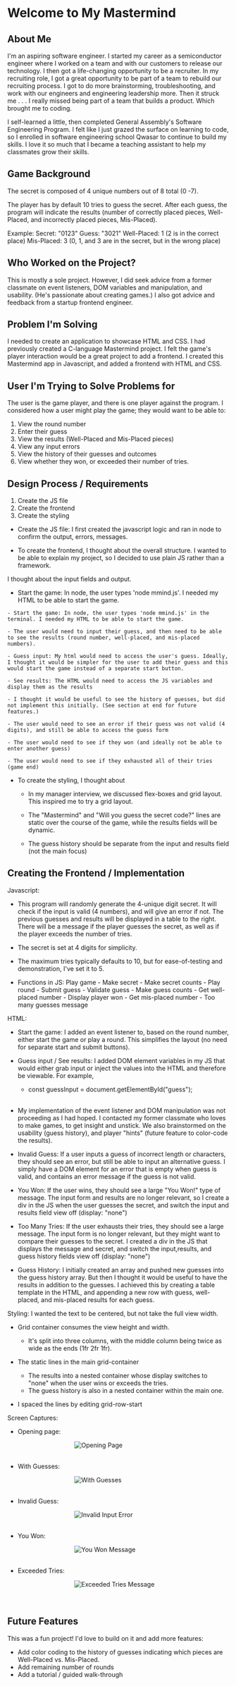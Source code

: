 # Welcome to My Mastermind

## About Me
I'm an aspiring software engineer. I started my career as a semiconductor engineer where I worked on a team and with our customers to release our technology. I then got a life-changing opportunity to be a recruiter. In my recruiting role, I got a great opportunity to be part of a team to rebuild our recruiting process. I got to do more brainstorming, troubleshooting, and work with our engineers and engineering leadership more. Then it struck me . . . I really missed being part of a team that builds a product. Which brought me to coding. 

I self-learned a little, then completed General Assembly's Software Engineering Program. I felt like I just grazed the surface on learning to code, so I enrolled in software engineering school Qwasar to continue to build my skills. I love it so much that I became a teaching assistant to help my classmates grow their skills.

## Game Background
The secret is composed of 4 unique numbers out of 8 total (0 -7).

The player has by default 10 tries to guess the secret. After each guess, the program will indicate the results (number of correctly placed pieces, Well-Placed, and incorrectly placed pieces, Mis-Placed). 

Example: 
Secret: "0123"
Guess: "3021"
Well-Placed: 1 (2 is in the correct place)
Mis-Placed: 3 (0, 1, and 3 are in the secret, but in the wrong place)

## Who Worked on the Project?
This is mostly a sole project. However, I did seek advice from a former classmate on event listeners, DOM variables and manipulation, and usability. (He's passionate about creating games.) I also got advice and feedback from a startup frontend engineer.

## Problem I'm Solving
I needed to create an application to showcase HTML and CSS. I had previously created a C-language Mastermind project. I felt the game's player interaction would be a great project to add a frontend. I created this Mastermind app in Javascript, and added a frontend with HTML and CSS. 

## User I'm Trying to Solve Problems for
The user is the game player, and there is one player against the program. I considered how a user might play the game; they would want to be able to:
1. View the round number
2. Enter their guess
3. View the results (Well-Placed and Mis-Placed pieces)
4. View any input errors
5. View the history of their guesses and outcomes
6. View whether they won, or exceeded their number of tries.



## Design Process / Requirements
1. Create the JS file
2. Create the frontend
3. Create the styling


- Create the JS file: I first created the javascript logic and ran in node to confirm the output, errors, messages.

- To create the frontend, 
I thought about the overall structure. I wanted to be able to explain my project, so I decided to use plain JS rather than a framework.

I thought about the input fields and output.
   - Start the game: In node, the user types 'node mmind.js'. I needed my HTML to be able to start the game.

    - Start the game: In node, the user types 'node mmind.js' in the terminal. I needed my HTML to be able to start the game.
    
    - The user would need to input their guess, and then need to be able to see the results (round number, well-placed, and mis-placed numbers). 

    - Guess input: My html would need to access the user's guess. Ideally, I thought it would be simpler for the user to add their guess and this would start the game instead of a separate start button.

    - See results: The HTML would need to access the JS variables and display them as the results
    
    - I thought it would be useful to see the history of guesses, but did not implement this initially. (See section at end for future features.)

    - The user would need to see an error if their guess was not valid (4 digits), and still be able to access the guess form

    - The user would need to see if they won (and ideally not be able to enter another guess)

    - The user would need to see if they exhausted all of their tries (game end)

- To create the styling, I thought about
    - In my manager interview, we discussed flex-boxes and grid layout. This inspired me to try a grid layout.

    - The "Mastermind" and "Will you guess the secret code?" lines are static over the course of the game, while the results fields will be dynamic. 

    - The guess history should be separate from the input and results field (not the main focus)



    

## Creating the Frontend / Implementation
 Javascript:
 - This program will randomly generate the 4-unique digit secret. It will check if the input is valid (4 numbers), and will give an error if not. The previous guesses and results will be displayed in a table to the right. There will be a message if the player guesses the secret, as well as if the player exceeds the number of tries.

- The secret is set at 4 digits for simplicity. 
- The maximum tries typically defaults to 10, but for ease-of-testing and demonstration, I've set it to 5.
- Functions in JS:
    Play game
        - Make secret
        - Make secret counts
        - Play round
            - Submit guess
                - Validate guess
                - Make guess counts
                - Get well-placed number
                    - Display player won
                - Get mis-placed number
            - Too many guesses message

HTML:

- Start the game: I added an event listener to, based on the round number, either start the game or play a round. This simplifies the layout (no need for separate start and submit buttons).

- Guess input / See results: I added DOM element variables in my JS that would either grab input or inject the values into the HTML and therefore be viewable. For example,
    - const guessInput = document.getElementById("guess"); </br>
    </br>
- My implementation of the event listener and DOM manipulation was not proceeding as I had hoped. I contacted my former classmate who loves to make games, to get insight and unstick. We also brainstormed on the usability (guess history), and player "hints" (future feature to color-code the results).

- Invalid Guess: If a user inputs a guess of incorrect length or characters, they should see an error, but still be able to input an alternative guess. I simply have a DOM element for an error that is empty when guess is valid, and contains an error message if the guess is not valid.


- You Won: If the user wins, they should see a large "You Won!" type of message. The input form and results are no longer relevant, so I create a div in the JS when the user guesses the secret, and switch the input and results field view off (display: "none")

- Too Many Tries: If the user exhausts their tries, they should see a large message. The input form is no longer relevant, but they might want to compare their guesses to the secret. I created a div in the JS that displays the message and secret, and switch the input,results, and guess history fields view off (display: "none")


- Guess History: I initially created an array and pushed new guesses into the guess history array. But then I thought it would be useful to have the results in addition to the guesses. I achieved this by creating a table template in the HTML, and appending a new row with guess, well-placed, and mis-placed results for each guess.



Styling:
I wanted the text to be centered, but not take the full view width. 
- Grid container consumes the view height and width. 
    - It's split into three columns, with the middle column being twice as wide as the ends (1fr 2fr 1fr).

- The static lines in the main grid-container
    - The results into a nested container whose display switches to "none" when the user wins or exceeds the tries. 
    - The guess history is also in a nested container within the main one.
- I spaced the lines by editing grid-row-start

Screen Captures:

- Opening page:

<img 
src="./ScreenCaps/OpeningPage.png" 
alt="Opening Page" 
title="Opening Page"
style="display: block; margin: 0 auto; max-width: 200px">
    </br>
- With Guesses:

<img 
src="./ScreenCaps/WithGuesses.png" 
alt="With Guesses" 
title="With Guesses"
style="display: block; margin: 0 auto; max-width: 200px">
    </br>
- Invalid Guess:

<img 
src="./ScreenCaps/InvalidInput.png" 
alt="Invalid Input Error" 
title="Invalid Input Error"
style="display: block; margin: 0 auto; max-width: 200px">
    </br>
- You Won:

<img 
src="./ScreenCaps/YouWon.png" 
alt="You Won Message" 
title="You Won Message"
style="display: block; margin: 0 auto; max-width: 200px">
    </br>
- Exceeded Tries:

<img 
src="./ScreenCaps/ExceededTries.png" 
alt="Exceeded Tries Message" 
title="Exceeded Tries Message"
style="display: block; margin: 0 auto; max-width: 200px">
</br>
</br>

## Future Features
This was a fun project! I'd love to build on it and add more features:
- Add color coding to the history of guesses indicating which pieces are Well-Placed vs. Mis-Placed.
- Add remaining number of rounds
- Add a tutorial / guided walk-through
